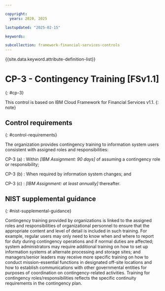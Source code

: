 ```yaml
---

copyright:
  years: 2020, 2025

lastupdated: "2025-02-15"

keywords:

subcollection: framework-financial-services-controls
---
```


{{site.data.keyword.attribute-definition-list}}

               
# CP-3 - Contingency Training [FSv1.1]
{: #cp-3}

This control is based on IBM Cloud Framework for Financial Services v1.1.
{: note}


## Control requirements
{: #control-requirements}

The organization provides contingency training to information system users consistent with assigned roles and responsibilities:

CP-3 (a)
    : Within _[IBM Assignment: 90 days]_ of assuming a contingency role or responsibility;

CP-3 (b)
    : When required by information system changes; and

CP-3 (c)
    : _[IBM Assignment: at least annually]_ thereafter.

## NIST supplemental guidance
{: #nist-supplemental-guidance}

Contingency training provided by organizations is linked to the assigned roles and responsibilities of organizational personnel to ensure that the appropriate content and level of detail is included in such training. For example, regular users may only need to know when and where to report for duty during contingency operations and if normal duties are affected; system administrators may require additional training on how to set up information systems at alternate processing and storage sites; and managers/senior leaders may receive more specific training on how to conduct mission-essential functions in designated off-site locations and how to establish communications with other governmental entities for purposes of coordination on contingency-related activities. Training for contingency roles/responsibilities reflects the specific continuity requirements in the contingency plan.





